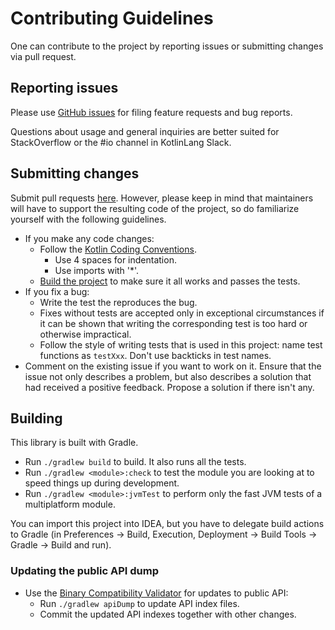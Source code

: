 # Contributing Guidelines

One can contribute to the project by reporting issues or submitting changes via pull request.

## Reporting issues

Please use [GitHub issues](https://github.com/Kotlin/kotlinx-io/issues) for filing feature requests and bug reports.

Questions about usage and general inquiries are better suited for StackOverflow or the #io channel in KotlinLang Slack.

## Submitting changes

Submit pull requests [here](https://github.com/Kotlin/kotlinx-io/pulls).
However, please keep in mind that maintainers will have to support the resulting code of the project,
so do familiarize yourself with the following guidelines.

* If you make any code changes:
    * Follow the [Kotlin Coding Conventions](https://kotlinlang.org/docs/reference/coding-conventions.html).
        * Use 4 spaces for indentation.
        * Use imports with '*'.
    * [Build the project](#building) to make sure it all works and passes the tests.
* If you fix a bug:
    * Write the test the reproduces the bug.
    * Fixes without tests are accepted only in exceptional circumstances if it can be shown that writing the
      corresponding test is too hard or otherwise impractical.
    * Follow the style of writing tests that is used in this project:
      name test functions as `testXxx`. Don't use backticks in test names.
* Comment on the existing issue if you want to work on it. Ensure that the issue not only describes a problem,
    but also describes a solution that had received a positive feedback. Propose a solution if there isn't any.

## Building

This library is built with Gradle.

* Run `./gradlew build` to build. It also runs all the tests.
* Run `./gradlew <module>:check` to test the module you are looking at to speed
  things up during development.
* Run `./gradlew <module>:jvmTest` to perform only the fast JVM tests of a multiplatform module.

You can import this project into IDEA, but you have to delegate build actions
to Gradle (in Preferences -> Build, Execution, Deployment -> Build Tools -> Gradle -> Build and run).

### Updating the public API dump

* Use the [Binary Compatibility Validator](https://github.com/Kotlin/binary-compatibility-validator/blob/master/README.md) for updates to public API:
    * Run `./gradlew apiDump` to update API index files.
    * Commit the updated API indexes together with other changes.